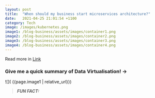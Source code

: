 ```yaml
---
layout: post
title:  "When should my business start microservices architecture?"
date:   2021-04-25 21:01:54 +1100
category: Tech
image: /images/kubernetes.png
image1: /blog-business/assets/images/container1.png
image2: /blog-business/assets/images/container2.png
image3: /blog-business/assets/images/container3.png
image4: /blog-business/assets/images/container4.png
---
```



Read more in [Link]()

### Give me a quick summary of Data Virtualisation! -> ###  

![]( {{page.image1 | relative_url}})


> **_FUN FACT:_**  